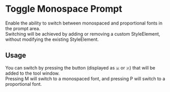 # Toggle Monospace Prompt
Enable the ability to switch between monospaced and proportional fonts in the prompt area.  
Switching will be achieved by adding or removing a custom StyleElement, without modifying the existing StyleElement.


## Usage
You can switch by pressing the button (displayed as `🇲` or `🇵`) that will be added to the tool window.  
Pressing M will switch to a monospaced font, and pressing P will switch to a proportional font.
